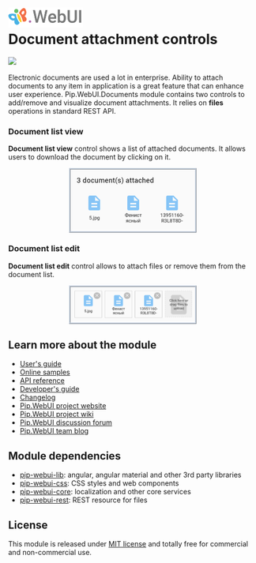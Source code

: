 # <img src="https://github.com/pip-webui/pip-webui/raw/master/doc/Logo.png" alt="Pip.WebUI Logo" style="max-width:30%"> <br/> Document attachment controls

![](https://img.shields.io/badge/license-MIT-blue.svg)

Electronic documents are used a lot in enterprise. Ability to attach documents to any item in application is a great feature that can enhance user experience. Pip.WebUI.Documents module contains two controls to add/remove and visualize document attachments. It relies on **files** operations in standard REST API.

### Document list view

**Document list view** control shows a list of attached documents. It allows users to download the document by clicking on it.

<a href="doc/images/img-doc-list.png" style="border: 3px ridge #c8d2df; width: 50%; margin: auto; display: block">
    <img src="doc/images/img-doc-list.png"/>
</a>

### Document list edit

**Document list edit** control allows to attach files or remove them from the document list.

<a href="doc/images/img-doc-list-edit.png" style="border: 3px ridge #c8d2df; width: 50%; margin: auto; display: block">
    <img src="doc/images/img-doc-list-edit.png"/>
</a>

## Learn more about the module

- [User's guide](doc/UsersGuide.md)
- [Online samples](http://webui.pipdevs.com/pip-webui-documents/index.html)
- [API reference](http://webui-api.pipdevs.com/pip-webui-documents/index.html)
- [Developer's guide](doc/DevelopersGuide.md)
- [Changelog](CHANGELOG.md)
- [Pip.WebUI project website](http://www.pipwebui.org)
- [Pip.WebUI project wiki](https://github.com/pip-webui/pip-webui/wiki)
- [Pip.WebUI discussion forum](https://groups.google.com/forum/#!forum/pip-webui)
- [Pip.WebUI team blog](https://pip-webui.blogspot.com/)

## <a name="dependencies"></a>Module dependencies

* [pip-webui-lib](https://github.com/pip-webui/pip-webui-lib): angular, angular material and other 3rd party libraries
* [pip-webui-css](https://github.com/pip-webui/pip-webui-css): CSS styles and web components
* [pip-webui-core](https://github.com/pip-webui/pip-webui-core): localization and other core services
* [pip-webui-rest](https://github.com/pip-webui/pip-webui-rest): REST resource for files

## <a name="license"></a>License

This module is released under [MIT license](License) and totally free for commercial and non-commercial use.
